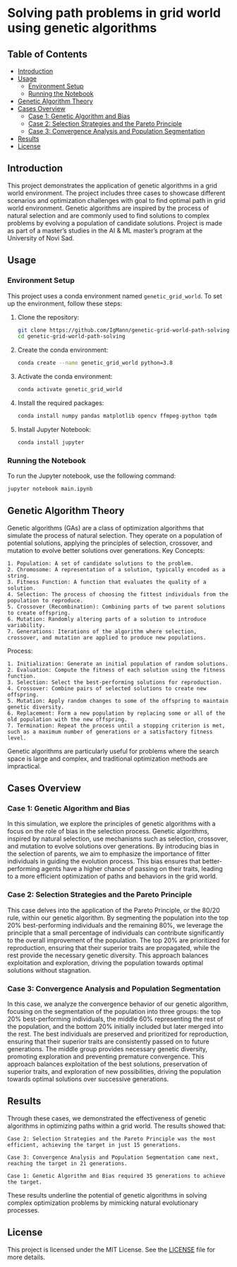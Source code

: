 # Solving path problems in grid world using genetic algorithms

## Table of Contents

- [Introduction](#introduction) 
- [Usage](#usage)
	- [Environment Setup](##environment-setup)
	- [Running the Notebook](##running-the-notebook)
- [Genetic Algorithm Theory](#genetic-algorithm-theory)
- [Cases Overview](#cases-overview)
  - [Case 1: Genetic Algorithm and Bias](#case-1-genetic-algorithm-and-bias)
  - [Case 2: Selection Strategies and the Pareto Principle](#case-2-selection-strategies-and-the-pareto-principle)
  - [Case 3: Convergence Analysis and Population Segmentation](#case-3-convergence-analysis-and-population-segmentation)
- [Results](#results)
- [License](#license)

## Introduction

This project demonstrates the application of genetic algorithms in a grid world environment. The project includes three cases to showcase different scenarios and optimization challenges with goal to find optimal path in grid world environment. Genetic algorithms are inspired by the process of natural selection and are commonly used to find solutions to complex problems by evolving a population of candidate solutions. Project is made as part of a master’s studies in the AI ​​& ML master’s program at the University of Novi Sad.

## Usage
### Environment Setup

This project uses a conda environment named `genetic_grid_world`. To set up the environment, follow these steps:

1. Clone the repository:
    ```bash
    git clone https://github.com/IgMann/genetic-grid-world-path-solving.git
    cd genetic-grid-world-path-solving
    ```

2. Create the conda environment:
    ```bash
    conda create --name genetic_grid_world python=3.8
    ```

3. Activate the conda environment:
    ```bash
    conda activate genetic_grid_world
    ```

4. Install the required packages:
    ```bash
    conda install numpy pandas matplotlib opencv ffmpeg-python tqdm
    ```

5. Install Jupyter Notebook:
    ```bash
    conda install jupyter
    ```

### Running the Notebook

To run the Jupyter notebook, use the following command:
```bash
jupyter notebook main.ipynb
```

## Genetic Algorithm Theory

Genetic algorithms (GAs) are a class of optimization algorithms that simulate the process of natural selection. They operate on a population of potential solutions, applying the principles of selection, crossover, and mutation to evolve better solutions over generations.
Key Concepts:

    1. Population: A set of candidate solutions to the problem.
    2. Chromosome: A representation of a solution, typically encoded as a string.
    3. Fitness Function: A function that evaluates the quality of a solution.
    4. Selection: The process of choosing the fittest individuals from the population to reproduce.
    5. Crossover (Recombination): Combining parts of two parent solutions to create offspring.
    6. Mutation: Randomly altering parts of a solution to introduce variability.
    7. Generations: Iterations of the algorithm where selection, crossover, and mutation are applied to produce new populations.

Process:

    1. Initialization: Generate an initial population of random solutions.
    2. Evaluation: Compute the fitness of each solution using the fitness function.
    3. Selection: Select the best-performing solutions for reproduction.
    4. Crossover: Combine pairs of selected solutions to create new offspring.
    5. Mutation: Apply random changes to some of the offspring to maintain genetic diversity.
    6. Replacement: Form a new population by replacing some or all of the old population with the new offspring.
    7. Termination: Repeat the process until a stopping criterion is met, such as a maximum number of generations or a satisfactory fitness level.

Genetic algorithms are particularly useful for problems where the search space is large and complex, and traditional optimization methods are impractical.

## Cases Overview

### Case 1: Genetic Algorithm and Bias

In this simulation, we explore the principles of genetic algorithms with a focus on the role of bias in the selection process. Genetic algorithms, inspired by natural selection, use mechanisms such as selection, crossover, and mutation to evolve solutions over generations. By introducing bias in the selection of parents, we aim to emphasize the importance of fitter individuals in guiding the evolution process. This bias ensures that better-performing agents have a higher chance of passing on their traits, leading to a more efficient optimization of paths and behaviors in the grid world.

### Case 2: Selection Strategies and the Pareto Principle

This case delves into the application of the Pareto Principle, or the 80/20 rule, within our genetic algorithm. By segmenting the population into the top 20% best-performing individuals and the remaining 80%, we leverage the principle that a small percentage of individuals can contribute significantly to the overall improvement of the population. The top 20% are prioritized for reproduction, ensuring that their superior traits are propagated, while the rest provide the necessary genetic diversity. This approach balances exploitation and exploration, driving the population towards optimal solutions without stagnation.

### Case 3: Convergence Analysis and Population Segmentation

In this case, we analyze the convergence behavior of our genetic algorithm, focusing on the segmentation of the population into three groups: the top 20% best-performing individuals, the middle 60% representing the rest of the population, and the bottom 20% initially included but later merged into the rest. The best individuals are preserved and prioritized for reproduction, ensuring that their superior traits are consistently passed on to future generations. The middle group provides necessary genetic diversity, promoting exploration and preventing premature convergence. This approach balances exploitation of the best solutions, preservation of superior traits, and exploration of new possibilities, driving the population towards optimal solutions over successive generations.

## Results

Through these cases, we demonstrated the effectiveness of genetic algorithms in optimizing paths within a grid world. The results showed that:

    Case 2: Selection Strategies and the Pareto Principle was the most efficient, achieving the target in just 15 generations. 

    Case 3: Convergence Analysis and Population Segmentation came next, reaching the target in 21 generations. 

    Case 1: Genetic Algorithm and Bias required 35 generations to achieve the target. 

These results underline the potential of genetic algorithms in solving complex optimization problems by mimicking natural evolutionary processes.

## License

This project is licensed under the MIT License. See the [LICENSE](./LICENSE) file for more details.